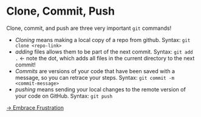 # Clone, Commit, Push

Clone, commit, and push are three very important `git` commands! 
- *Cloning* means making a local copy of a repo from github. Syntax: `git clone <repo-link>`
- *adding* files allows them to be part of the next commit. Syntax: `git add .` <- note the dot, which adds all files in the current directory to the next commit!
- *Commits* are versions of your code that have been saved with a message, so you can retrace your steps. Syntax: `git commit -m <commit-message>`
- *pushing* means sending your local changes to the remote version of your code on GitHub. Syntax: `git push`




[-> Embrace Frustration](/git-github/04_embraceFrustration.md)

